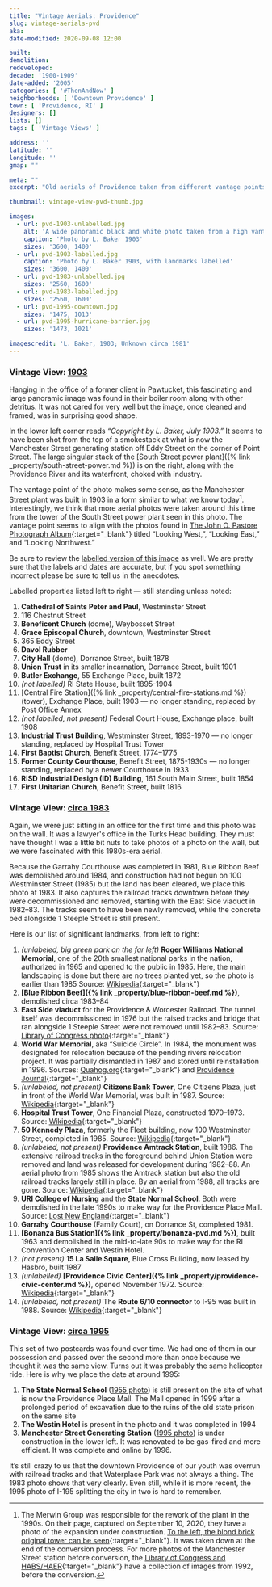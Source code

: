 ```yaml
---
title: "Vintage Aerials: Providence"
slug: vintage-aerials-pvd
aka: 
date-modified: 2020-09-08 12:00

built: 
demolition: 
redeveloped: 
decade: '1900-1909'
date-added: '2005'
categories: [ '#ThenAndNow' ]
neighborhoods: [ 'Downtown Providence' ]
town: [ 'Providence, RI' ]
designers: []
lists: []
tags: [ 'Vintage Views' ]

address: ''
latitude: ''
longitude: ''
gmap: ""

meta: ""
excerpt: "Old aerials of Providence taken from different vantage points and at different times in its development."

thumbnail: vintage-view-pvd-thumb.jpg

images:
  - url: pvd-1903-unlabelled.jpg
    alt: 'A wide panoramic black and white photo taken from a high vantage point looking north across the city of Providence at the turn of the 20th century. A dense Jewelry District is in the foreground, with the Providence River harbor on the right and the base of College Hill.'
    caption: 'Photo by L. Baker 1903'
    sizes: '3600, 1400'
  - url: pvd-1903-labelled.jpg
    caption: 'Photo by L. Baker 1903, with landmarks labelled'
    sizes: '3600, 1400'
  - url: pvd-1983-unlabelled.jpg
    sizes: '2560, 1600'
  - url: pvd-1983-labelled.jpg
    sizes: '2560, 1600'
  - url: pvd-1995-downtown.jpg
    sizes: '1475, 1013'
  - url: pvd-1995-hurricane-barrier.jpg
    sizes: '1473, 1021'

imagescredit: 'L. Baker, 1903; Unknown circa 1981'
---
```


### Vintage View: [1903](#photo-pvd-1903-unlabelled)

Hanging in the office of a former client in Pawtucket, this fascinating and large panoramic image was found in their boiler room along with other detritus. It was not cared for very well but the image, once cleaned and framed, was in surprising good shape. 

In the lower left corner reads _“Copyright by L. Baker, July 1903.”_ It seems to have been shot from the top of a smokestack at what is now the Manchester Street generating station off Eddy Street on the corner of Point Street. The large singular stack of the [South Street power plant]({% link _property/south-street-power.md %}) is on the right, along with the Providence River and its waterfront, choked with industry. 

The vantage point of the photo makes some sense, as the Manchester Street plant was built in 1903 in a form similar to what we know today[^1]. Interestingly, we think that more aerial photos were taken around this time from the tower of the South Street power plant seen in this photo. The vantage point seems to align with the photos found in [The John O. Pastore Photograph Album](//library.providence.edu/spcol/pas_scrbk/pas_scrapb2.html){:target="_blank"} titled “Looking West,”, “Looking East,” and “Looking Northwest.”

[^1]: The Merwin Group was responsible for the rework of the plant in the 1990s. On their page, captured on September 10, 2020, they have a photo of the expansion under construction. [To the left, the blond brick original tower can be seen](http://www.new.merwingroup.com/electric-repowering----manchester-street-station---providence-ri/){:target="_blank"}. It was taken down at the end of the conversion process. For more photos of the Manchester Street station before conversion, the [Library of Congress and HABS/HAER](//www.loc.gov/resource/hhh.ri0458.photos?st=gallery){:target="_blank"} have a collection of images from 1992, before the conversion.  

Be sure to review the [labelled version of this image](#photo-pvd-1903-labelled) as well. We are pretty sure that the labels and dates are accurate, but if you spot something incorrect please be sure to tell us in the anecdotes. 

Labelled properties listed left to right — still standing unless noted:

1. **Cathedral of Saints Peter and Paul**, Westminster Street
1. 116 Chestnut Street 
1. **Beneficent Church** (dome), Weybosset Street
1. **Grace Episcopal Church**, downtown, Westminster Street
1. 365 Eddy Street
1. **Davol Rubber**
1. **City Hall** (dome), Dorrance Street, built 1878
1. **Union Trust** in its smaller incarnation, Dorrance Street, built 1901
1. **Butler Exchange**, 55 Exchange Place, built 1872
1. _(not labelled)_ RI State House, built 1895-1904
1. [Central Fire Station]({% link _property/central-fire-stations.md %}) (tower), Exchange Place, built 1903 — no longer standing, replaced by Post Office Annex
1. _(not labelled, not present)_ Federal Court House, Exchange place, built 1908
1. **Industrial Trust Building**, Westminster Street, 1893-1970 — no longer standing, replaced by Hospital Trust Tower
1. **First Baptist Church**, Benefit Street, 1774–1775
1. **Former County Courthouse**, Benefit Street, 1875-1930s — no longer standing, replaced by a newer Courthouse in 1933
1. **RISD Industrial Design (ID) Building**, 161 South Main Street, built 1854
1. **First Unitarian Church**, Benefit Street, built 1816


### Vintage View: [circa 1983](#photo-pvd-1983-unlabelled)

Again, we were just sitting in an office for the first time and this photo was on the wall. It was a lawyer's office in the Turks Head building. They must have thought I was a little bit nuts to take photos of a photo on the wall, but we were fascinated with this 1980s-era aerial. 

Because the Garrahy Courthouse was completed in 1981, Blue Ribbon Beef was demolished around 1984, and construction had not begun on 100 Westminster Street (1985) but the land has been cleared, we place this photo at 1983. It also captures the railroad tracks downtown before they were decommissioned and removed, starting with the East Side viaduct in 1982–83. The tracks seem to have been newly removed, while the concrete bed alongside 1 Steeple Street is still present. 

Here is our list of significant landmarks, from left to right:

1. _(unlabeled, big green park on the far left)_ **Roger Williams National Memorial**, one of the 20th smallest national parks in the nation, authorized in 1965 and opened to the public in 1985. Here, the main landscaping is done but there are no trees planted yet, so the photo is earlier than 1985 Source: [Wikipedia](//en.wikipedia.org/wiki/Roger_Williams_National_Memorial){:target="_blank"}
1. **[Blue Ribbon Beef]({% link _property/blue-ribbon-beef.md %})**, demolished circa 1983–84
1. **East Side viaduct** for the Providence & Worcester Railroad. The tunnel itself was decommissioned in 1976 but the raised tracks and bridge that ran alongside 1 Steeple Street were not removed until 1982–83. Source: [Library of Congress photo](//www.loc.gov/pictures/item/ri0396.photos.145838p/resource/){:target="_blank"}
1. **World War Memorial**, aka “Suicide Circle”. In 1984, the monument was designated for relocation because of the pending rivers relocation project. It was partially dismantled in 1987 and stored until reinstallation in 1996. Sources: [Quahog.org](//www.quahog.org/factsfolklore/index.php?id=32){:target="_blank"} and [Providence Journal](//www.providencejournal.com/entertainmentlife/20170406/ri-time-lapse-two-locations-for-providences-landmark-world-war-i-memorial){:target="_blank"}
1. _(unlabeled, not present)_ **Citizens Bank Tower**, One Citizens Plaza, just in front of the World War Memorial, was built in 1987. Source: [Wikipedia](//en.wikipedia.org/wiki/One_Citizens_Plaza){:target="_blank"}
1. **Hospital Trust Tower**, One Financial Plaza, constructed 1970–1973. Source: [Wikipedia](//en.wikipedia.org/wiki/One_Financial_Plaza_(Providence)){:target="_blank"}
1. **50 Kennedy Plaza**, formerly the Fleet building, now 100 Westminster Street, completed in 1985. Source: [Wikipedia](//en.wikipedia.org/wiki/50_Kennedy_Plaza){:target="_blank"}
1. _(unlabeled, not present)_ **Providence Amtrack Station**, built 1986. The extensive railroad tracks in the foreground behind Union Station were removed and land was released for development during 1982–88. An aerial photo from 1985 shows the Amtrack station but also the old railroad tracks largely still in place. By an aerial from 1988, all tracks are gone. Source: [Wikipedia](//en.wikipedia.org/wiki/Providence_station){:target="_blank"}
1. **URI College of Nursing** and the **State Normal School**. Both were demolished in the late 1990s to make way for the Providence Place Mall. Source: [Lost New England](//lostnewengland.com/2016/11/rhode-island-normal-school-providence-ri/){:target="_blank"}
1. **Garrahy Courthouse** (Family Court), on Dorrance St, completed 1981. 
1. **[Bonanza Bus Station]({% link _property/bonanza-pvd.md %})**, built 1963 and demolished in the mid-to-late 90s to make way for the RI Convention Center and Westin Hotel.
1. _(not present)_ **15 La Salle Square**, Blue Cross Building, now leased by Hasbro, built 1987
1. _(unlabelled)_ **[Providence Civic Center]({% link _property/providence-civic-center.md %})**, opened November 1972. Source: [Wikipedia](//en.wikipedia.org/wiki/Dunkin%27_Donuts_Center){:target="_blank"}
1. _(unlabeled, not present)_ The **Route 6/10 connector** to I-95 was built in 1988. Source: [Wikipedia](//en.wikipedia.org/wiki/Rhode_Island_Route_10){:target="_blank"}


### Vintage View: [circa 1995](#photo-pvd-1995-downtown)

This set of two postcards was found over time. We had one of them in our possession and passed over the second more than once because we thought it was the same view. Turns out it was probably the same helicopter ride. Here is why we place the date at around 1995:

1. **The State Normal School** ([1955 photo](#photo-pvd-1995-downtown)) is still present on the site of what is now the Providence Place Mall. The Mall opened in 1999 after a prolonged period of excavation due to the ruins of the old state prison on the same site
1. **The Westin Hotel** is present in the photo and it was completed in 1994 
1. **Manchester Street Generating Station** ([1995 photo](#photo-pvd-1995-hurricane-barrier)) is under construction in the lower left. It was renovated to be gas-fired and more efficient. It was complete and online by 1996. 

It’s still crazy to us that the downtown Providence of our youth was overrun with railroad tracks and that Waterplace Park was not always a thing. The 1983 photo shows that very clearly. Even still, while it is more recent, the 1995 photo of I-195 splitting the city in two is hard to remember. 

